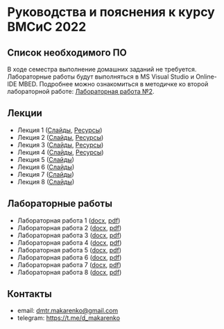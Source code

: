 Руководства и пояснения к курсу ВМСиС 2022
==========================================

Список необходимого ПО
----------------------

В ходе семестра выполнение домашних заданий не требуется. Лабораторные работы будут выполняться в MS Visual Studio и Online-IDE MBED. Подробнее можно ознакомиться в методичке ко второй лабораторной работе: [Лабораторная работа №2](labs/lab2/Лабораторная%20работа%20№2.pdf).

Лекции
------

* Лекция 1 ([Слайды](lectures/ВМСиС%20-%20лекция%201.pdf), [Ресурсы](lectures/ВМСиС%20-%20лекция%201%20ресурсы.md))
* Лекция 2 ([Слайды](lectures/ВМСиС%20-%20лекция%202.pdf), [Ресурсы](lectures/ВМСиС%20-%20лекция%202%20ресурсы.md))
* Лекция 3 ([Слайды](lectures/ВМСиС%20-%20лекция%203.pdf), [Ресурсы](lectures/ВМСиС%20-%20лекция%203%20ресурсы.md))
* Лекция 4 ([Слайды](lectures/ВМСиС%20-%20лекция%204.pdf), [Ресурсы](lectures/ВМСиС%20-%20лекция%204%20ресурсы.md))
* Лекция 5 ([Слайды](lectures/ВМСиС%20-%20лекция%205.pdf))
* Лекция 6 ([Слайды](lectures/ВМСиС%20-%20лекция%206.pdf))
* Лекция 7 ([Слайды](lectures/ВМСиС%20-%20лекция%207.pdf))
* Лекция 8 ([Слайды](lectures/ВМСиС%20-%20лекция%208.pdf))

Лабораторные работы
-------------------

* Лабораторная работа 1 ([docx](labs/lab1/Лабораторная%20работа%20№1.docx), [pdf](labs/lab1/Лабораторная%20работа%20№1.pdf))
* Лабораторная работа 2 ([docx](labs/lab2/Лабораторная%20работа%20№2.docx), [pdf](labs/lab2/Лабораторная%20работа%20№2.pdf))
* Лабораторная работа 3 ([docx](labs/lab3/Лабораторная%20работа%20№3.docx), [pdf](labs/lab3/Лабораторная%20работа%20№3.pdf))
* Лабораторная работа 4 ([docx](labs/lab4/Лабораторная%20работа%20№4.docx), [pdf](labs/lab4/Лабораторная%20работа%20№4.pdf))
* Лабораторная работа 5 ([docx](labs/lab5/Лабораторная%20работа%20№5.docx), [pdf](labs/lab5/Лабораторная%20работа%20№5.pdf))
* Лабораторная работа 6 ([docx](labs/lab6/Лабораторная%20работа%20№6.docx), [pdf](labs/lab6/Лабораторная%20работа%20№6.pdf))
* Лабораторная работа 7 ([docx](labs/lab7/Лабораторная%20работа%20№7.docx), [pdf](labs/lab7/Лабораторная%20работа%20№7.pdf))
* Лабораторная работа 8 ([docx](labs/lab8/Лабораторная%20работа%20№8.docx), [pdf](labs/lab8/Лабораторная%20работа%20№8.pdf))

Контакты
--------

* email: dmtr.makarenko@gmail.com
* telegram: https://t.me/d_makarenko
